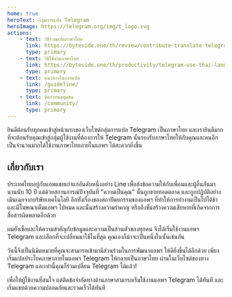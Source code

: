 ```yaml
---
home: true
heroText: กลุ่มการแปล Telegram
heroImage: https://telegram.org/img/t_logo.svg
actions:
    - text: วิธีร่วมแปลภาษาไทย
      link: https://byteside.one/th/review/contribute-translate-telegram/
      type: primary
    - text: วิธีใช้งานภาษาไทย
      link: https://byteside.one/th/productivity/telegram-use-thai-language/
      type: primary
    - text: แนวทางในการแปล
      link: /guideline/
      type: primary
    - text: ข้อกำหนดชุมชน
      link: /community/
      type: primary
---
```


ยินดีต้อนรับทุกคนเข้าสู่หน้าแรกของเว็บไซต์กลุ่มการแปล Telegram เป็นภาษาไทย และเรายินดีมากที่จะต้อนรับคุณเข้าสู่กลุ่มผู้ใช้งานที่ต้องการให้ Telegram นั้นรองรับภาษาไทยให้กับคุณและคนอีกเป็นจำนวนมากได้ใช้งานภาษาไทยภายในแอพฯ ได้สะดวกยิ่งขึ้น

## เกี่ยวกับเรา
ประเทศไทยอยู่กับแอพแชทเก่าแก่อันดับหนึ่งอย่าง Line เพื่อส่งข้อความให้กับเพื่อนและผู้อื่นกันมานานนับ 10 ปี
แต่ด้วยสถานการณ์ปัจจุบันที่ "ความเป็นคุณ" นั้นถูกขายทอดตลาด และถูกปฏิบัติอย่างเมินเฉยจากบริษัทเทคโนโลยี
อีกทั้งเรื่องของสถาปัตยกรรมของแอพฯ ที่ทำให้การทำงานเป็นไปได้ช้าและมีโฆษณาเต็มแอพฯ ไปหมด และนั่นสร้างความรำคาญ หรือถึงขั้นสร้างความเสียหายที่เกิดจากการสื่อสารผิดพลาดอีกด้วย

ผมยังเชื่อและให้ความสำคัญกับข้อมูลและความเป็นส่วนตัวของทุกคน จึงได้เริ่มใช้งานแอพฯ Telegram และเลือกที่จะเปลี่ยนมาใช้ในที่สุด คุณเองก็น่าจะเป็นหนึ่งในนั้นเช่นกัน

วันนี้จึงเป็นนิมิตหมายที่คุณจะสามารถเข้ามามีส่วนร่วมในการพัฒนาแอพฯ ให้ดียิ่งขึ้นได้อีกด้วย เพียงเริ่มแปลประโยคภาษาภายในแอพฯ Telegram ให้กลายเป็นภาษาไทย ผ่านในเว็บไซต์ของทาง Telegram และเท่านี้คุณก็ร่วมเปลี่ยน Telegram ได้แล้ว!

เพื่อให้ผู้ใช้งานที่สนใจ แต่ติดข้อจำกัดทางด้านภาษาสามารถเริ่มใช้งานแอพฯ Telegram ได้ทันที และเริ่มแชทด้วยความปลอดภัยและรวดเร็วได้ทันที
